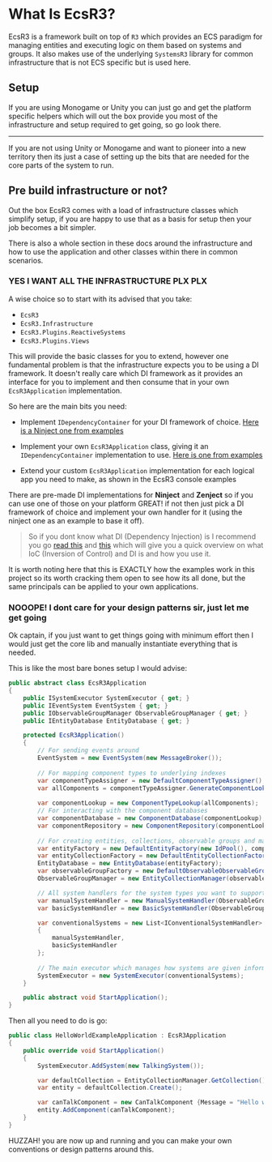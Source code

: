 # What Is EcsR3?

EcsR3 is a framework built on top of `R3` which provides an ECS paradigm for managing entities and executing logic on them based on systems and groups. It also makes use of the underlying `SystemsR3` library for common infrastructure that is not ECS specific but is used here.

## Setup

If you are using Monogame or Unity you can just go and get the platform specific helpers which will out the box provide you most of the infrastructure and setup required to get going, so go look there.

---

If you are not using Unity or Monogame and want to pioneer into a new territory then its just a case of setting up the bits that are needed for the core parts of the system to run.

## Pre build infrastructure or not?

Out the box EcsR3 comes with a load of infrastructure classes which simplify setup, if you are happy to use that as a basis for setup then your job becomes a bit simpler.

There is also a whole section in these docs around the infrastructure and how to use the application and other classes within there in common scenarios.

### YES I WANT ALL THE INFRASTRUCTURE PLX PLX

A wise choice so to start with its advised that you take:

- `EcsR3`
- `EcsR3.Infrastructure`
- `EcsR3.Plugins.ReactiveSystems`
- `EcsR3.Plugins.Views`

This will provide the basic classes for you to extend, however one fundamental problem is that the infrastructure expects you to be using a DI framework. It doesn't really care which DI framework as it provides an interface for you to implement and then consume that in your own `EcsR3Application` implementation.

So here are the main bits you need:

- Implement `IDependencyContainer` for your DI framework of choice. [Here is a Ninject one from examples](https://github.com/EcsRx/ecsr3/blob/master/src/EcsR3.Examples/Dependencies/NinjectDependencyContainer.cs)

- Implement your own `EcsR3Application` class, giving it an `IDependencyContainer` implementation to use. [Here is one from examples](https://github.com/EcsRx/ecsr3/blob/master/src/EcsR3.Examples/Application/EcsR3ConsoleApplication.cs)

- Extend your custom `EcsR3Application` implementation for each logical app you need to make, as shown in the EcsR3 console examples

There are pre-made DI implementations for **Ninject** and **Zenject** so if you can use one of those on your platform GREAT! if not then just pick a DI framework of choice and implement your own handler for it (using the ninject one as an example to base it off).

> So if you dont know what DI (Dependency Injection) is I recommend you go [read this](https://grofit.gitbooks.io/development-for-winners/content/development/dependency-patterns/dependency-injection.html) and [this](https://grofit.gitbooks.io/development-for-winners/content/development/dependency-patterns/inversion-of-control.html) which will give you a quick overview on what IoC (Inversion of Control) and DI is and how you use it.

It is worth noting here that this is EXACTLY how the examples work in this project so its worth cracking them open to see how its all done, but the same principals can be applied to your own applications.

### NOOOPE! I dont care for your design patterns sir, just let me get going

Ok captain, if you just want to get things going with minimum effort then I would just get the core lib and manually instantiate everything that is needed. 

This is like the most bare bones setup I would advise:

```csharp
public abstract class EcsR3Application
{
	public ISystemExecutor SystemExecutor { get; }
	public IEventSystem EventSystem { get; }
	public IObservableGroupManager ObservableGroupManager { get; }
	public IEntityDatabase EntityDatabase { get; }

	protected EcsR3Application()
	{
		// For sending events around
		EventSystem = new EventSystem(new MessageBroker());
		
		// For mapping component types to underlying indexes
		var componentTypeAssigner = new DefaultComponentTypeAssigner();
		var allComponents = componentTypeAssigner.GenerateComponentLookups();
		
		var componentLookup = new ComponentTypeLookup(allComponents);
		// For interacting with the component databases
		var componentDatabase = new ComponentDatabase(componentLookup);
		var componentRepository = new ComponentRepository(componentLookup, componentDatabase);	
		
		// For creating entities, collections, observable groups and managing Ids
		var entityFactory = new DefaultEntityFactory(new IdPool(), componentRepository);
		var entityCollectionFactory = new DefaultEntityCollectionFactory(entityFactory);
		EntityDatabase = new EntityDatabase(entityFactory);
		var observableGroupFactory = new DefaultObservableObservableGroupFactory();
		ObservableGroupManager = new EntityCollectionManager(observableGroupFactory, entityDatabase, componentLookup);

		// All system handlers for the system types you want to support
		var manualSystemHandler = new ManualSystemHandler(ObservableGroupManager);
		var basicSystemHandler = new BasicSystemHandler(ObservableGroupManager);

		var conventionalSystems = new List<IConventionalSystemHandler>
		{
			manualSystemHandler,
            basicSystemHandler
		};
		
		// The main executor which manages how systems are given information
		SystemExecutor = new SystemExecutor(conventionalSystems);
	}

	public abstract void StartApplication();
}
```

Then all you need to do is go:

```csharp
public class HelloWorldExampleApplication : EcsR3Application
{
	public override void StartApplication()
	{
		SystemExecutor.AddSystem(new TalkingSystem());

		var defaultCollection = EntityCollectionManager.GetCollection();
		var entity = defaultCollection.Create();

		var canTalkComponent = new CanTalkComponent {Message = "Hello world"};
		entity.AddComponent(canTalkComponent);
	}
}
```

HUZZAH! you are now up and running and you can make your own conventions or design patterns around this.